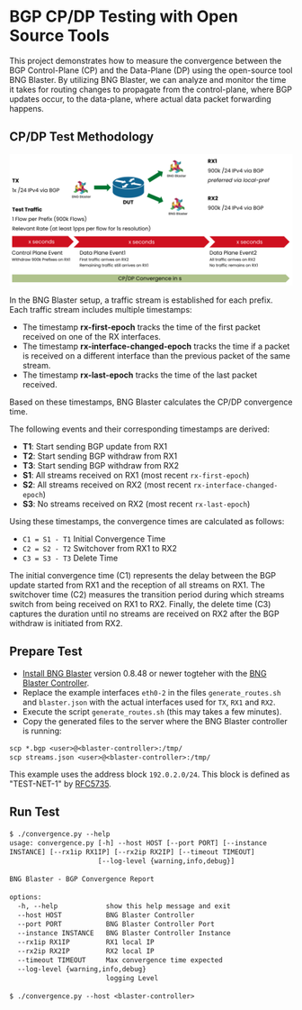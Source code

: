 # BGP CP/DP Testing with Open Source Tools

This project demonstrates how to measure the convergence between the BGP Control-Plane (CP) and the Data-Plane (DP) using the open-source tool BNG Blaster. By utilizing BNG Blaster, we can analyze and monitor the time it takes for routing changes to propagate from the control-plane, where BGP updates occur, to the data-plane, where actual data packet forwarding happens.

## CP/DP Test Methodology

![test](test.png)

In the BNG Blaster setup, a traffic stream is established for each prefix. Each traffic stream includes multiple timestamps:

+ The timestamp **rx-first-epoch** tracks the time of the first packet received on one of the RX interfaces.
+ The timestamp **rx-interface-changed-epoch** tracks the time if a packet is received on a different interface than the previous packet of the same stream.
+ The timestamp **rx-last-epoch** tracks the time of the last packet received.

Based on these timestamps, BNG Blaster calculates the CP/DP convergence time.

The following events and their corresponding timestamps are derived:

+ **T1**: Start sending BGP update from RX1
+ **T2**: Start sending BGP withdraw from RX1
+ **T3**: Start sending BGP withdraw from RX2
+ **S1**: All streams received on RX1 (most recent `rx-first-epoch`)
+ **S2**: All streams received on RX2 (most recent `rx-interface-changed-epoch`)
+ **S3**: No streams received on RX2 (most recent `rx-last-epoch`)

Using these timestamps, the convergence times are calculated as follows:

+ `C1 = S1 - T1`  Initial Convergence Time
+ `C2 = S2 - T2`  Switchover from RX1 to RX2
+ `C3 = S3 - T3`  Delete Time

The initial convergence time (C1) represents the delay between the BGP update started from RX1 and the reception of all streams on RX1. The switchover time (C2) measures the transition period during which streams switch from being received on RX1 to RX2. Finally, the delete time (C3) captures the duration until no streams are received on RX2 after the BGP withdraw is initiated from RX2.

## Prepare Test

+ [Install BNG Blaster](https://rtbrick.github.io/bngblaster/install.html) version 0.8.48 or newer togteher with the [BNG Blaster Controller](https://rtbrick.github.io/bngblaster/controller.html).
+ Replace the example interfaces `eth0-2` in the files `generate_routes.sh` and `blaster.json` with the actual interfaces used for `TX`, `RX1` and `RX2`.
+ Execute the script `generate_routes.sh` (this may takes a few minutes).
+ Copy the generated files to the server where the BNG Blaster controller is running:

```
scp *.bgp <user>@<blaster-controller>:/tmp/
scp streams.json <user>@<blaster-controller>:/tmp/
```

This example uses the address block `192.0.2.0/24`. This block is defined as "TEST-NET-1" by
[RFC5735](https://datatracker.ietf.org/doc/html/rfc5735).

## Run Test

```
$ ./convergence.py --help
usage: convergence.py [-h] --host HOST [--port PORT] [--instance INSTANCE] [--rx1ip RX1IP] [--rx2ip RX2IP] [--timeout TIMEOUT]
                      [--log-level {warning,info,debug}]

BNG Blaster - BGP Convergence Report

options:
  -h, --help            show this help message and exit
  --host HOST           BNG Blaster Controller
  --port PORT           BNG Blaster Controller Port
  --instance INSTANCE   BNG Blaster Controller Instance
  --rx1ip RX1IP         RX1 local IP
  --rx2ip RX2IP         RX2 local IP
  --timeout TIMEOUT     Max convergence time expected
  --log-level {warning,info,debug}
                        logging Level

$ ./convergence.py --host <blaster-controller>
```
